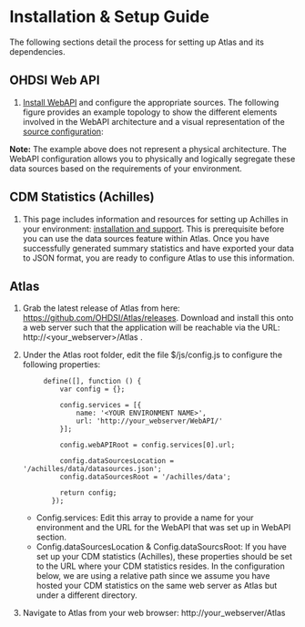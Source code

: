 # Installation & Setup Guide

The following sections detail the process for setting up Atlas and its dependencies.

## OHDSI Web API

1. [Install WebAPI](https://github.com/OHDSI/WebAPI/wiki/WebAPI-Installation-Guide) and configure the appropriate sources. The following figure provides an example topology to show the different elements involved in the WebAPI architecture and a visual representation of the [source configuration](https://github.com/OHDSI/WebAPI/wiki/Source-Configuration):
	


**Note:** The example above does not represent a physical architecture. The WebAPI configuration allows you to physically and logically segregate these data sources based on the requirements of your environment. 

## CDM Statistics (Achilles)

1. This page includes information and resources for setting up Achilles in your environment: [installation and support](http://www.ohdsi.org/web/wiki/doku.php?id=documentation:software:achilles). This is prerequisite before you can use the data sources feature within Atlas. Once you have successfully generated summary statistics and have exported your data to JSON format, you are ready to configure Atlas to use this information.

## Atlas

1. Grab the latest release of Atlas from here: https://github.com/OHDSI/Atlas/releases. Download and install this onto a web server such that the application will be reachable via the URL: http://<your_webserver>/Atlas .

2. Under the Atlas root folder, edit the file $/js/config.js to configure the following properties:

            define([], function () {
                var config = {};
        
                config.services = [{
                    name: '<YOUR ENVIRONMENT NAME>',
                    url: 'http://your_webserver/WebAPI/'
                }];
                
                config.webAPIRoot = config.services[0].url;
        
                config.dataSourcesLocation = '/achilles/data/datasources.json';
                config.dataSourcesRoot = '/achilles/data';
 		
                return config;
              });

    - Config.services: Edit this array to provide a name for your environment and the URL for the WebAPI that was set up in WebAPI section.
    - Config.dataSourcesLocation & Config.dataSourcsRoot: If you have set up your CDM statistics (Achilles), these properties should be set to the URL where your CDM statistics resides. In the configuration below, we are using a relative path since we assume you have hosted your CDM statistics on the same web server as Atlas but under a different directory.

3. Navigate to Atlas from your web browser: http://your_webserver/Atlas